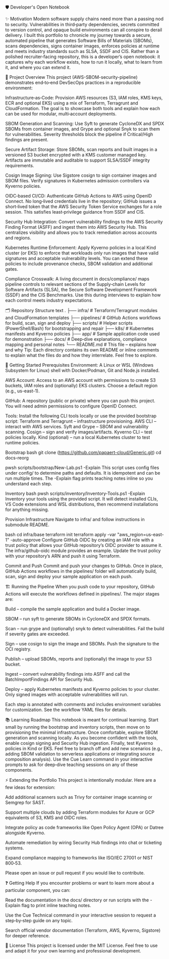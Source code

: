 🛡️ Developer's Open Notebook

✨ Motivation
Modern software supply chains need more than a passing nod to security. Vulnerabilities in third‑party dependencies, secrets committed to version control, and opaque build environments can all conspire to derail delivery. I built this portfolio to chronicle my journey towards a secure, automated pipeline that generates Software Bills of Materials (SBOMs), scans dependencies, signs container images, enforces policies at runtime and meets industry standards such as SLSA, SSDF and CIS. Rather than a polished recruiter‑facing repository, this is a developer’s open notebook: it captures why each workflow exists, how to run it locally, what to learn from it, and where you can extend it.

🧩 Project Overview
This project (AWS-SBOM-security-pipeline) demonstrates end‑to‑end DevSecOps practices in a reproducible environment:

Infrastructure‑as‑Code: Provision AWS resources (S3, IAM roles, KMS keys, ECR and optional EKS) using a mix of Terraform, Terragrunt and CloudFormation. The goal is to showcase both tools and explain how each can be used for modular, multi‑account deployments.

SBOM Generation and Scanning: Use Syft to generate CycloneDX and SPDX SBOMs from container images, and Grype and optional Snyk to scan them for vulnerabilities. Severity thresholds block the pipeline if Critical/High findings are present.

Secure Artifact Storage: Store SBOMs, scan reports and built images in a versioned S3 bucket encrypted with a KMS customer managed key. Artifacts are immutable and auditable to support SLSA/SSDF integrity requirements.

Cosign Image Signing: Use Sigstore cosign to sign container images and SBOM files. Verify signatures in Kubernetes admission controllers via Kyverno policies.

OIDC‑based CI/CD: Authenticate GitHub Actions to AWS using OpenID Connect. No long‑lived credentials live in the repository; GitHub issues a short‑lived token that the AWS Security Token Service exchanges for a role session. This satisfies least‑privilege guidance from SSDF and CIS.

Security Hub Integration: Convert vulnerability findings to the AWS Security Finding Format (ASFF) and ingest them into AWS Security Hub. This centralizes visibility and allows you to track remediation across accounts and regions.

Kubernetes Runtime Enforcement: Apply Kyverno policies in a local Kind cluster (or EKS) to enforce that workloads only run images that have valid signatures and acceptable vulnerability levels. You can extend these policies to include provenance checks, SBOM validation and additional gates.

Compliance Crosswalk: A living document in docs/compliance/ maps pipeline controls to relevant sections of the Supply‑chain Levels for Software Artifacts (SLSA), the Secure Software Development Framework (SSDF) and the CIS Benchmarks. Use this during interviews to explain how each control meets industry expectations.

🗂️ Repository Structure
text
.
├── infra/            # Terraform/Terragrunt modules and CloudFormation templates
├── pipelines/        # GitHub Actions workflows for build, scan, sign and deploy
├── scripts/          # Helper scripts (PowerShell/Bash) for bootstrapping and repair
├── k8s/              # Kubernetes manifests and Kyverno policies
├── app/              # Sample application code used for demonstration
├── docs/             # Deep‑dive explanations, compliance mapping and personal notes
└── README.md         # This file – explains how and why
Tip:
Each directory contains its own README or inline comments to explain what the files do and how they interrelate. Feel free to explore.

🚀 Getting Started
Prerequisites
Environment: A Linux or WSL (Windows Subsystem for Linux) shell with Docker/Podman, Git and Node.js installed.

AWS Account: Access to an AWS account with permissions to create S3 buckets, IAM roles and (optionally) EKS clusters. Choose a default region (e.g., us-east-1).

GitHub: A repository (public or private) where you can push this project. You will need admin permissions to configure OpenID Connect.

Tools: Install the following CLI tools locally or use the provided bootstrap script:
Terraform and Terragrunt – infrastructure provisioning.
AWS CLI – interact with AWS services.
Syft and Grype – SBOM and vulnerability scanning.
Cosign – sign and verify images/artifacts.
Kyverno CLI – test policies locally.
Kind (optional) – run a local Kubernetes cluster to test runtime policies.

Bootstrap
bash
git clone (https://github.com/papaert-cloud/Generic.git)
cd docs-reorg

pwsh scripts/bootstrap/New-Lab.ps1 -Explain
This script uses config files under config/ to determine paths and defaults. It is idempotent and can be run multiple times. The -Explain flag prints teaching notes inline so you understand each step.

Inventory
bash
pwsh scripts/inventory/Inventory-Tools.ps1 -Explain
Inventory your tools using the provided script. It will detect installed CLIs, VS Code extensions and WSL distributions, then recommend installations for anything missing.

Provision Infrastructure
Navigate to infra/ and follow instructions in submodule README.

bash
cd infra/base
terraform init
terraform apply -var "aws_region=us-east-1" -auto-approve
Configure GitHub OIDC by creating an IAM role with a trust policy that allows your GitHub repository’s OIDC provider to assume it. The infra/github-oidc module provides an example. Update the trust policy with your repository’s ARN and push it using Terraform.

Commit and Push
Commit and push your changes to GitHub. Once in place, GitHub Actions workflows in the pipelines/ folder will automatically build, scan, sign and deploy your sample application on each push.

🏗️ Running the Pipeline
When you push code to your repository, GitHub Actions will execute the workflows defined in pipelines/. The major stages are:

Build – compile the sample application and build a Docker image.

SBOM – run syft to generate SBOMs in CycloneDX and SPDX formats.

Scan – run grype and (optionally) snyk to detect vulnerabilities. Fail the build if severity gates are exceeded.

Sign – use cosign to sign the image and SBOMs. Push the signature to the OCI registry.

Publish – upload SBOMs, reports and (optionally) the image to your S3 bucket.

Ingest – convert vulnerability findings into ASFF and call the BatchImportFindings API for Security Hub.

Deploy – apply Kubernetes manifests and Kyverno policies to your cluster. Only signed images with acceptable vulnerabilities will run.

Each step is annotated with comments and includes environment variables for customization. See the workflow YAML files for details.

📚 Learning Roadmap
This notebook is meant for continual learning. Start small by running the bootstrap and inventory scripts, then move on to provisioning the minimal infrastructure. Once comfortable, explore SBOM generation and scanning locally. As you become confident with the tools, enable cosign signing and Security Hub ingestion. Finally, test Kyverno policies in Kind or EKS. Feel free to branch off and add new scenarios (e.g., adding SBOM validation to serverless applications or integrating source composition analysis). Use the Cue Learn command in your interactive prompts to ask for deep‑dive teaching sessions on any of these components.

⚡ Extending the Portfolio
This project is intentionally modular. Here are a few ideas for extension:

Add additional scanners such as Trivy for container image scanning or Semgrep for SAST.

Support multiple clouds by adding Terraform modules for Azure or GCP equivalents of S3, KMS and OIDC roles.

Integrate policy as code frameworks like Open Policy Agent (OPA) or Datree alongside Kyverno.

Automate remediation by wiring Security Hub findings into chat or ticketing systems.

Expand compliance mapping to frameworks like ISO/IEC 27001 or NIST 800‑53.

Please open an issue or pull request if you would like to contribute.

❓ Getting Help
If you encounter problems or want to learn more about a particular component, you can:

Read the documentation in the docs/ directory or run scripts with the -Explain flag to print inline teaching notes.

Use the Cue Technical command in your interactive session to request a step‑by‑step guide on any topic.

Search official vendor documentation (Terraform, AWS, Kyverno, Sigstore) for deeper reference.

📜 License
This project is licensed under the MIT License. Feel free to use and adapt it for your own learning and professional development.
